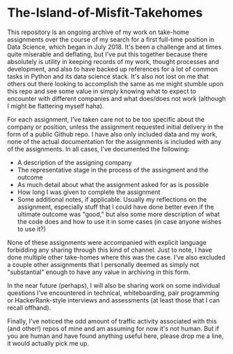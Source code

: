 # The-Island-of-Misfit-Takehomes

This repository is an ongoing archive of my work on take-home assignments over the course of my search for a first full-time position in Data Science, which began in July 2018. It's been a challenge and at times quite miserable and deflating, but I've put this together because there absolutely is utility in keeping records of my work, thought processes and development, and also to have backed up references for a lot of common tasks in Python and its data science stack. It's also not lost on me that others out there looking to accomplish the same as me might stumble upon this repo and see some value in simply knowing what to expect to encounter with different companies and what does/does not work (although I might be flattering myself haha).

For each assignment, I've taken care not to be too specific about the company or position, unless the assignment requested initial delivery in the form of a public Github repo. I have also only included data and my work, none of the actual documentation for the assignments is included with any of the assignments. In all cases, I've documented the following:

* A description of the assigning company
* The representative stage in the process of the assingment and the outcome
* As much detail about what the assignment asked for as is possible
* How long I was given to complete the assignment
* Some additional notes, if applicable. Usually my reflections on the assignment, especially stuff that I could have done better even if the ultimate outcome was "good," but also some more description of what the code does and how to use it in some cases (in case anyone wishes to use it?)

None of these assignments were accompanied with explicit language forbidding any sharing through this kind of channel. Just to note, I have done multiple other take-homes where this was the case. I've also excluded a couple other assignments that I personally deemed as simply not "substantial" enough to have any value in archiving in this form.

In the near future (perhaps), I will also be sharing work on some individual questions I've encountered in technical, whiteboarding, pair programming or HackerRank-style interviews and assessments (at least those that I can recall offhand).

Finally, I've noticed the odd amount of traffic activity associated with this (and other!) repos of mine and am assuming for now it's not human. But if you are human and have found anything useful here, please drop me a line, it would actually pick me up.
